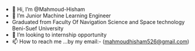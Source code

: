 - 👋 Hi, I’m @Mahmoud-Hisham
- 👀 I’m Junior Machine Learning Engineer
-    Graduated from Faculty Of Navigation Science and Space technology Beni-Suef University 
- 💞️ I’m looking to internship opportunity
- 📫 How to reach me ...by my email:- (mahmoudhisham526@gmail.com)

<!---
Mahmoud-Hisham/Mahmoud-Hisham is a ✨ special ✨ repository because its `README.md` (this file) appears on your GitHub profile.
You can click the Preview link to take a look at your changes.
--->
